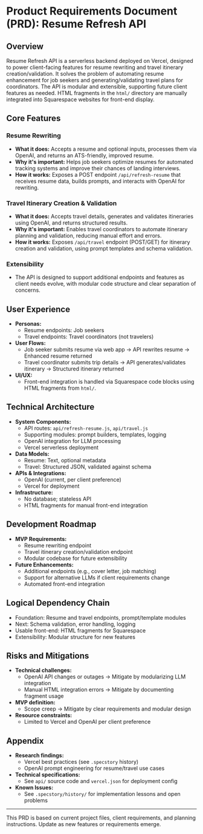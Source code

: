 # Product Requirements Document (PRD): Resume Refresh API

## Overview
Resume Refresh API is a serverless backend deployed on Vercel, designed to power client-facing features for resume rewriting and travel itinerary creation/validation. It solves the problem of automating resume enhancement for job seekers and generating/validating travel plans for coordinators. The API is modular and extensible, supporting future client features as needed. HTML fragments in the `html/` directory are manually integrated into Squarespace websites for front-end display.

## Core Features

### Resume Rewriting
- **What it does:** Accepts a resume and optional inputs, processes them via OpenAI, and returns an ATS-friendly, improved resume.
- **Why it's important:** Helps job seekers optimize resumes for automated tracking systems and improve their chances of landing interviews.
- **How it works:** Exposes a POST endpoint `/api/refresh-resume` that receives resume data, builds prompts, and interacts with OpenAI for rewriting.

### Travel Itinerary Creation & Validation
- **What it does:** Accepts travel details, generates and validates itineraries using OpenAI, and returns structured results.
- **Why it's important:** Enables travel coordinators to automate itinerary planning and validation, reducing manual effort and errors.
- **How it works:** Exposes `/api/travel` endpoint (POST/GET) for itinerary creation and validation, using prompt templates and schema validation.

### Extensibility
- The API is designed to support additional endpoints and features as client needs evolve, with modular code structure and clear separation of concerns.

## User Experience
- **Personas:**
  - Resume endpoints: Job seekers
  - Travel endpoints: Travel coordinators (not travelers)
- **User Flows:**
  - Job seeker submits resume via web app → API rewrites resume → Enhanced resume returned
  - Travel coordinator submits trip details → API generates/validates itinerary → Structured itinerary returned
- **UI/UX:**
  - Front-end integration is handled via Squarespace code blocks using HTML fragments from `html/`.

## Technical Architecture
- **System Components:**
  - API routes: `api/refresh-resume.js`, `api/travel.js`
  - Supporting modules: prompt builders, templates, logging
  - OpenAI integration for LLM processing
  - Vercel serverless deployment
- **Data Models:**
  - Resume: Text, optional metadata
  - Travel: Structured JSON, validated against schema
- **APIs & Integrations:**
  - OpenAI (current, per client preference)
  - Vercel for deployment
- **Infrastructure:**
  - No database; stateless API
  - HTML fragments for manual front-end integration

## Development Roadmap
- **MVP Requirements:**
  - Resume rewriting endpoint
  - Travel itinerary creation/validation endpoint
  - Modular codebase for future extensibility
- **Future Enhancements:**
  - Additional endpoints (e.g., cover letter, job matching)
  - Support for alternative LLMs if client requirements change
  - Automated front-end integration

## Logical Dependency Chain
- Foundation: Resume and travel endpoints, prompt/template modules
- Next: Schema validation, error handling, logging
- Usable front-end: HTML fragments for Squarespace
- Extensibility: Modular structure for new features

## Risks and Mitigations
- **Technical challenges:**
  - OpenAI API changes or outages → Mitigate by modularizing LLM integration
  - Manual HTML integration errors → Mitigate by documenting fragment usage
- **MVP definition:**
  - Scope creep → Mitigate by clear requirements and modular design
- **Resource constraints:**
  - Limited to Vercel and OpenAI per client preference

## Appendix
- **Research findings:**
  - Vercel best practices (see `.specstory` history)
  - OpenAI prompt engineering for resume/travel use cases
- **Technical specifications:**
  - See `api/` source code and `vercel.json` for deployment config
- **Known Issues:**
  - See `.specstory/history/` for implementation lessons and open problems

---
This PRD is based on current project files, client requirements, and planning instructions. Update as new features or requirements emerge.
